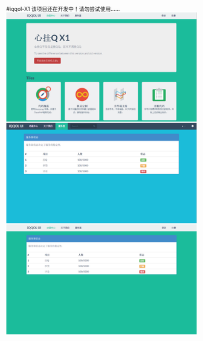 #iqqol-X1
该项目还在开发中！请勿尝试使用......
![image](https://github.com/izzxaz/iqqolx/blob/master/Theme/Views/default/preview%5B2%5D.jpg)
![image](https://github.com/izzxaz/iqqolx/blob/master/Theme/Views/default/preview%5B1%5D.jpg)
![image](https://github.com/izzxaz/iqqolx/blob/master/Theme/Views/default/preview%5B3%5D.jpg)

